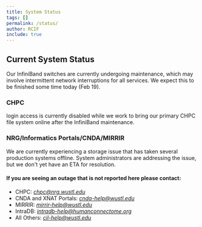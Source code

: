 ```yaml
---
title: System Status
tags: []
permalink: /status/
author: RCIF
include: true
---
```

## Current System Status
Our InfiniBand switches are currently undergoing maintenance, which may involve intermittent network interruptions for all
services. We expect this to be finished some time today (Feb 19).

### CHPC
login access is currently disabled while we work to bring our primary CHPC file system online after the InfiniBand maintenance.

### NRG/Informatics Portals/CNDA/MIRRIR
We are currently experiencing a storage issue that has taken several production systems offline.  System administrators are addressing the issue, but we don't yet have an ETA for resolution.

#### If you are seeing an outage that is not reported here please contact:

* CHPC:  *chpc@nrg.wustl.edu*
* CNDA and XNAT Portals:  *cnda-help@wustl.edu*
* MIRRIR:  *mirrir-help@wustl.edu*
* IntraDB:  *intradb-help@humanconnectome.org*
* All Others:  *cil-help@wustl.edu*
